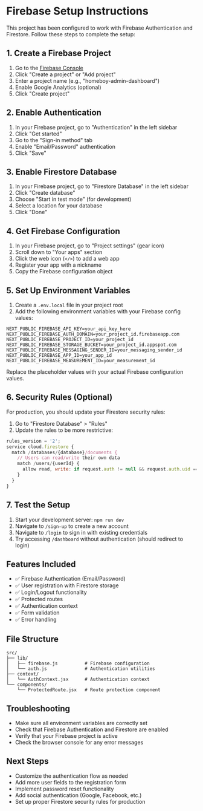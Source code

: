 # Firebase Setup Instructions

This project has been configured to work with Firebase Authentication and Firestore. Follow these steps to complete the setup:

## 1. Create a Firebase Project

1. Go to the [Firebase Console](https://console.firebase.google.com/)
2. Click "Create a project" or "Add project"
3. Enter a project name (e.g., "homeboy-admin-dashboard")
4. Enable Google Analytics (optional)
5. Click "Create project"

## 2. Enable Authentication

1. In your Firebase project, go to "Authentication" in the left sidebar
2. Click "Get started"
3. Go to the "Sign-in method" tab
4. Enable "Email/Password" authentication
5. Click "Save"

## 3. Enable Firestore Database

1. In your Firebase project, go to "Firestore Database" in the left sidebar
2. Click "Create database"
3. Choose "Start in test mode" (for development)
4. Select a location for your database
5. Click "Done"

## 4. Get Firebase Configuration

1. In your Firebase project, go to "Project settings" (gear icon)
2. Scroll down to "Your apps" section
3. Click the web icon (`</>`) to add a web app
4. Register your app with a nickname
5. Copy the Firebase configuration object

## 5. Set Up Environment Variables

1. Create a `.env.local` file in your project root
2. Add the following environment variables with your Firebase config values:

```env
NEXT_PUBLIC_FIREBASE_API_KEY=your_api_key_here
NEXT_PUBLIC_FIREBASE_AUTH_DOMAIN=your_project_id.firebaseapp.com
NEXT_PUBLIC_FIREBASE_PROJECT_ID=your_project_id
NEXT_PUBLIC_FIREBASE_STORAGE_BUCKET=your_project_id.appspot.com
NEXT_PUBLIC_FIREBASE_MESSAGING_SENDER_ID=your_messaging_sender_id
NEXT_PUBLIC_FIREBASE_APP_ID=your_app_id
NEXT_PUBLIC_FIREBASE_MEASUREMENT_ID=your_measurement_id
```

Replace the placeholder values with your actual Firebase configuration values.

## 6. Security Rules (Optional)

For production, you should update your Firestore security rules:

1. Go to "Firestore Database" > "Rules"
2. Update the rules to be more restrictive:

```javascript
rules_version = '2';
service cloud.firestore {
  match /databases/{database}/documents {
    // Users can read/write their own data
    match /users/{userId} {
      allow read, write: if request.auth != null && request.auth.uid == userId;
    }
  }
}
```

## 7. Test the Setup

1. Start your development server: `npm run dev`
2. Navigate to `/sign-up` to create a new account
3. Navigate to `/login` to sign in with existing credentials
4. Try accessing `/dashboard` without authentication (should redirect to login)

## Features Included

- ✅ Firebase Authentication (Email/Password)
- ✅ User registration with Firestore storage
- ✅ Login/Logout functionality
- ✅ Protected routes
- ✅ Authentication context
- ✅ Form validation
- ✅ Error handling

## File Structure

```
src/
├── lib/
│   ├── firebase.js          # Firebase configuration
│   └── auth.js              # Authentication utilities
├── context/
│   └── AuthContext.jsx      # Authentication context
└── components/
    └── ProtectedRoute.jsx   # Route protection component
```

## Troubleshooting

- Make sure all environment variables are correctly set
- Check that Firebase Authentication and Firestore are enabled
- Verify that your Firebase project is active
- Check the browser console for any error messages

## Next Steps

- Customize the authentication flow as needed
- Add more user fields to the registration form
- Implement password reset functionality
- Add social authentication (Google, Facebook, etc.)
- Set up proper Firestore security rules for production
